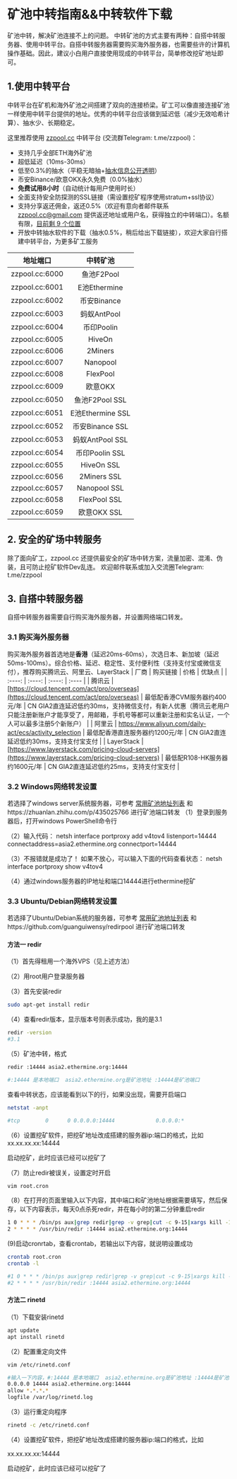 # 矿池中转指南&&中转软件下载
矿池中转，解决矿池连接不上的问题。
中转矿池的方式主要有两种：自搭中转服务器、使用中转平台。自搭中转服务器需要购买海外服务器，也需要些许的计算机操作基础。因此，建议小白用户直接使用现成的中转平台，简单修改挖矿地址即可。

## 1.使用中转平台
中转平台在矿机和海外矿池之间搭建了双向的连接桥梁。矿工可以像直接连接矿池一样使用中转平台提供的地址。优秀的中转平台应该做到延迟低（减少无效哈希计算）、抽水少、长期稳定。

这里推荐使用 [zzpool.cc](http://zzpool.cc) 中转平台 (交流群Telegram: t.me/zzpool)：
* 支持几乎全部ETH海外矿池
* 超低延迟（10ms-30ms）
* 低至0.3%的抽水（平稳无暗抽+[抽水信息公开透明](http://zzpool.cc)）
* 币安Binance/欧意OKX永久免费（0.0%抽水）
* **免费试用8小时**（自动统计每用户使用时长）
* 全面支持安全防探测的SSL链接（需设置挖矿程序使用stratum+ssl协议）
* 支持分享返还佣金，返还0.5%（欢迎有意向者邮件联系 [zzpool.cc@gmail.com](mailto:zzpool.cc@gmail.com) 提供返还地址或用户名，获得独立的中转端口）。名额有限，[目前剩 9 个位置](http://zzpool.cc)
* 开放中转抽水软件的下载（抽水0.5%，稍后给出下载链接），欢迎大家自行搭建中转平台，为更多矿工服务

| 地址端口 | 中转矿池 |
| :----: | :----: |
| zzpool.cc:6000 | 鱼池F2Pool |
| zzpool.cc:6001 | E池Ethermine |
| zzpool.cc:6002 | 币安Binance |
| zzpool.cc:6003 | 蚂蚁AntPool |
| zzpool.cc:6004 | 币印Poolin |
| zzpool.cc:6005 | HiveOn |
| zzpool.cc:6006 | 2Miners |
| zzpool.cc:6007 | Nanopool |
| zzpool.cc:6008 | FlexPool |
| zzpool.cc:6009 | 欧意OKX |
| zzpool.cc:6050 | 鱼池F2Pool SSL |
| zzpool.cc:6051 | E池Ethermine SSL |
| zzpool.cc:6052 | 币安Binance SSL |
| zzpool.cc:6053 | 蚂蚁AntPool SSL |
| zzpool.cc:6054 | 币印Poolin SSL |
| zzpool.cc:6055 | HiveOn SSL |
| zzpool.cc:6056 | 2Miners SSL |
| zzpool.cc:6057 | Nanopool SSL |
| zzpool.cc:6058 | FlexPool SSL |
| zzpool.cc:6059 | 欧意OKX SSL |


## 2. 安全的矿场中转服务

除了面向矿工，zzpool.cc 还提供最安全的矿场中转方案，流量加密、混淆、伪装，且可防止挖矿软件Dev乱连。
欢迎邮件联系或加入交流圈Telegram: t.me/zzpool


## 3. 自搭中转服务器
自搭中转服务器需要自行购买海外服务器，并设置网络端口转发。

### 3.1 购买海外服务器
购买海外服务器首选地是**香港**（延迟20ms-60ms），次选日本、新加坡（延迟50ms-100ms）。综合价格、延迟、稳定性、支付便利性（支持支付宝或微信支付），推荐购买腾讯云、阿里云、LayerStack
| 厂商 | 购买链接 | 价格 | 优缺点 |
| :----: | :----: | :----: | :---- |
| 腾讯云 | [https://cloud.tencent.com/act/pro/overseas](https://cloud.tencent.com/act/pro/overseas)  | 最低配香港CVM服务器约400元/年 | CN GIA2直连延迟低约30ms，支持微信支付，有新人优惠（腾讯云老用户只能注册新账户才能享受了，用邮箱，手机号等都可以重新注册和实名认证，一个人可以最多注册5个新账户） | 
| 阿里云 | https://www.aliyun.com/daily-act/ecs/activity_selection | 最低配香港直连服务器约1200元/年 | CN GIA2直连延迟低约30ms，支持支付宝支付 |
| LayerStack | [https://www.layerstack.com/pricing-cloud-servers](https://www.layerstack.com/pricing-cloud-servers)  | 最低配R108-HK服务器约1600元/年 | CN GIA2直连延迟低约25ms，支持支付宝支付 |

### 3.2 Windows网络转发设置
若选择了windows server系统服务器，可参考 [常用矿池地址列表](https://github.com/zzpool/wiki/blob/main/ETHlist.md) 和https://zhuanlan.zhihu.com/p/435025766 进行矿池端口转发
（1）登录到服务器后，打开windows PowerShell命令行

（2）输入代码：
netsh interface portproxy add v4tov4 listenport=14444 connectaddress=asia2.ethermine.org connectport=14444

（3）不报错就是成功了！
如果不放心，可以输入下面的代码查看状态： netsh interface  portproxy show  v4tov4

（4）通过windows服务器的IP地址和端口14444进行ethermine挖矿


### 3.3 Ubuntu/Debian网络转发设置
若选择了Ubuntu/Debian系统的服务器，可参考 [常用矿池地址列表](https://github.com/zzpool/wiki/blob/main/ETHlist.md) 和https://github.com/guanguiwensy/redirpool 进行矿池端口转发


 #### 方法一 redir
（1）首先得租用一个海外VPS（见上述方法）
    
（2）用root用户登录服务器  

（3）首先安装redir  
```bash
sudo apt-get install redir
```
  
（4）查看redir版本，显示版本号则表示成功，我的是3.1  
```bash
redir -version
#3.1
```
  
（5）矿池中转，格式   
```bash
redir :14444 asia2.ethermine.org:14444

#:14444 是本地端口  asia2.ethermine.org是矿池地址 :14444是矿池端口  
```



查看中转状态，应该能看到以下的行，如果没出现，需要开启端口  
```bash
netstat -anpt

#tcp        0      0 0.0.0.0:14444             0.0.0.0:*               LISTEN      31316/redir  
```


（6）设置挖矿软件，把挖矿地址改成搭建的服务器ip:端口的格式，比如  
xx.xx.xx.xx:14444  
  
启动挖矿，此时应该已经可以挖矿了  
  
（7）防止redir被误关，设置定时开启  
```bash
vim root.cron
```
  
（8）在打开的页面里输入以下内容，其中端口和矿池地址根据需要填写，然后保存，以下内容表示，每天0点杀死redir，并在每小时的第二分钟重启redir  
 
 ```bash
1 0 * * * /bin/ps aux|grep redir|grep -v grep|cut -c 9-15|xargs kill -15  
2 * * * * /usr/bin/redir :14444 asia2.ethermine.org:14444
```


  
(9)启动cronrtab，查看crontab，若输出以下内容，就说明设置成功  
```bash
crontab root.cron
crontab -l

#1 0 * * * /bin/ps aux|grep redir|grep -v grep|cut -c 9-15|xargs kill -15  
#2 * * * * /usr/bin/redir :14444 asia2.ethermine.org:14444
```

 
 #### 方法二 rinetd
 
 （1）下载安装rinetd
 
 ```bash
apt update
apt install rinetd
```
（2）配置重定向文件

 ```bash
vim /etc/rinetd.conf

#输入一下内容，#:14444 是本地端口  asia2.ethermine.org是矿池地址 :14444是矿池端口 
0.0.0.0 14444 asia2.ethermine.org:14444
allow *.*.*.*
logfile /var/log/rinetd.log
```

（3）运行重定向程序

 ```bash
rinetd -c /etc/rinetd.conf
```

（4）设置挖矿软件，把挖矿地址改成搭建的服务器ip:端口的格式，比如 

xx.xx.xx.xx:14444 
  
启动挖矿，此时应该已经可以挖矿了 

